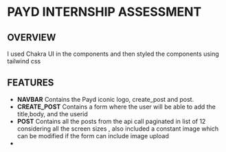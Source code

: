 # PAYD INTERNSHIP ASSESSMENT 

## OVERVIEW
I used Chakra UI in the components and  then styled the components using tailwind css

## FEATURES

- **NAVBAR** Contains the Payd iconic logo, create_post and post.
- **CREATE_POST** Contains a form where the user will be able to add the title,body, and the userid
- **POST** Contains all the posts from the api call paginated in list of 12 considering all the screen sizes , also included a constant image which can be modified if the form
            can include image upload 
- 
